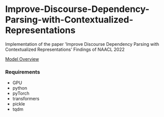 # Improve-Discourse-Dependency-Parsing-with-Contextualized-Representations
Implementation of the paper 'Improve Discourse Dependency Parsing with Contextualized Representations'
Findings of NAACL 2022

[Model Overview](https://github.com/YifeiZhou02/Improve-Discourse-Dependency-Parsing-with-Contextualized-Representations/files/8577595/DDP.model.overview.pdf)

### Requirements
* GPU
* python
* pyTorch
* transformers
* pickle
* tqdm
